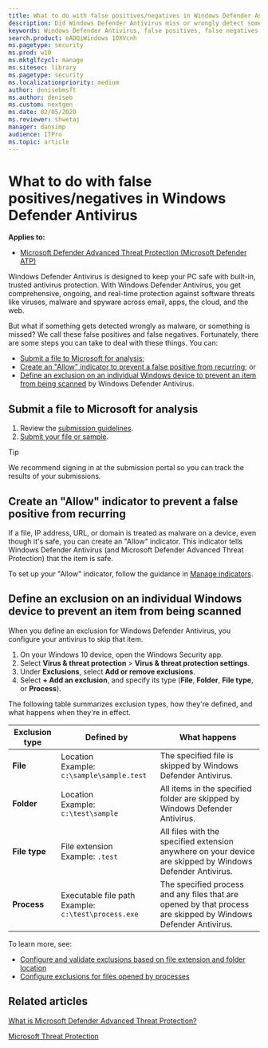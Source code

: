 ```yaml
---
title: What to do with false positives/negatives in Windows Defender Antivirus 
description: Did Windows Defender Antivirus miss or wrongly detect something? Find out what you can do.
keywords: Windows Defender Antivirus, false positives, false negatives, exclusions
search.product: eADQiWindows 10XVcnh
ms.pagetype: security
ms.prod: w10
ms.mktglfcycl: manage
ms.sitesec: library
ms.pagetype: security
ms.localizationpriority: medium
author: denisebmsft
ms.author: deniseb
ms.custom: nextgen
ms.date: 02/05/2020
ms.reviewer: shwetaj
manager: dansimp
audience: ITPro
ms.topic: article
---
```


# What to do with false positives/negatives in Windows Defender Antivirus

**Applies to:**

- [Microsoft Defender Advanced Threat Protection (Microsoft Defender ATP)](https://go.microsoft.com/fwlink/p/?linkid=2069559)

Windows Defender Antivirus is designed to keep your PC safe with built-in, trusted antivirus protection. With Windows Defender Antivirus, you get comprehensive, ongoing, and real-time protection against software threats like viruses, malware and spyware across email, apps, the cloud, and the web. 

But what if something gets detected wrongly as malware, or something is missed? We call these false positives and false negatives. Fortunately, there are some steps you can take to deal with these things. You can:
- [Submit a file to Microsoft for analysis](#submit-a-file-to-microsoft-for-analysis);
- [Create an "Allow" indicator to prevent a false positive from recurring](#create-an-allow-indicator-to-prevent-a-false-positive-from-recurring); or 
- [Define an exclusion on an individual Windows device to prevent an item from being scanned](#define-an-exclusion-on-an-individual-windows-device-to-prevent-an-item-from-being-scanned) by Windows Defender Antivirus.

## Submit a file to Microsoft for analysis

1. Review the [submission guidelines](../intelligence/submission-guide.md).
2. [Submit your file or sample](https://www.microsoft.com/wdsi/filesubmission). 

> [!TIP]
> We recommend signing in at the submission portal so you can track the results of your submissions.

## Create an "Allow" indicator to prevent a false positive from recurring

If a file, IP address, URL, or domain is treated as malware on a device, even though it's safe, you can create an "Allow" indicator. This indicator tells Windows Defender Antivirus (and Microsoft Defender Advanced Threat Protection) that the item is safe.

To set up your "Allow" indicator, follow the guidance in [Manage indicators](https://docs.microsoft.com/windows/security/threat-protection/microsoft-defender-atp/manage-indicators).

## Define an exclusion on an individual Windows device to prevent an item from being scanned

When you define an exclusion for Windows Defender Antivirus, you configure your antivirus to skip that item. 

1. On your Windows 10 device, open the Windows Security app.
2. Select **Virus & threat protection** > **Virus & threat protection settings**.
3. Under **Exclusions**, select **Add or remove exclusions**.
4. Select **+ Add an exclusion**, and specify its type (**File**, **Folder**, **File type**, or **Process**).

The following table summarizes exclusion types, how they're defined, and what happens when they're in effect.

|Exclusion type  |Defined by  |What happens  |
|---------|---------|---------|
|**File** |Location <br/>Example: `c:\sample\sample.test` |The specified file is skipped by Windows Defender Antivirus. |
|**Folder**    |Location <br/>Example: `c:\test\sample`       |All items in the specified folder are skipped by Windows Defender Antivirus.         |
|**File type**   |File extension <br/>Example: `.test` |All files with the specified extension anywhere on your device are skipped by Windows Defender Antivirus.         |
|**Process**     |Executable file path <br>Example: `c:\test\process.exe`         |The specified process and any files that are opened by that process are skipped by Windows Defender Antivirus.         |

To learn more, see: 
- [Configure and validate exclusions based on file extension and folder location](https://docs.microsoft.com/windows/security/threat-protection/windows-defender-antivirus/configure-extension-file-exclusions-windows-defender-antivirus) 
- [Configure exclusions for files opened by processes](https://docs.microsoft.com/windows/security/threat-protection/windows-defender-antivirus/configure-process-opened-file-exclusions-windows-defender-antivirus)

## Related articles

[What is Microsoft Defender Advanced Threat Protection?](https://docs.microsoft.com/windows/security/threat-protection/microsoft-defender-atp/microsoft-defender-advanced-threat-protection)

[Microsoft Threat Protection](https://docs.microsoft.com/microsoft-365/security/mtp/microsoft-threat-protection)
